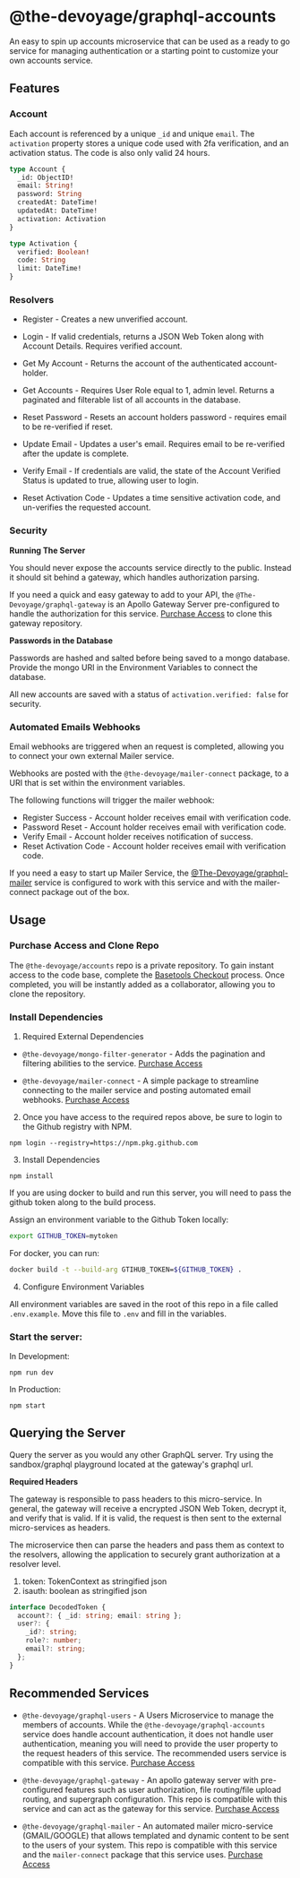 # @the-devoyage/graphql-accounts

An easy to spin up accounts microservice that can be used as a ready to go service for managing authentication or a starting point to customize your own accounts service.

## Features

### Account

Each account is referenced by a unique `_id` and unique `email`. The `activation` property stores a unique code used with 2fa verification, and an activation status. The code is also only valid 24 hours.

```graphql
type Account {
  _id: ObjectID!
  email: String!
  password: String
  createdAt: DateTime!
  updatedAt: DateTime!
  activation: Activation
}

type Activation {
  verified: Boolean!
  code: String
  limit: DateTime!
}
```

### Resolvers

- Register - Creates a new unverified account.

- Login - If valid credentials, returns a JSON Web Token along with Account Details. Requires verified account.

- Get My Account - Returns the account of the authenticated account-holder.

- Get Accounts - Requires User Role equal to 1, admin level. Returns a paginated and filterable list of all accounts in the database.

- Reset Password - Resets an account holders password - requires email to be re-verified if reset.

- Update Email - Updates a user's email. Requires email to be re-verified after the update is complete.

- Verify Email - If credentials are valid, the state of the Account Verified Status is updated to true, allowing user to login.

- Reset Activation Code - Updates a time sensitive activation code, and un-verifies the requested account.

### Security

**Running The Server**

You should never expose the accounts service directly to the public. Instead it should sit behind a gateway, which handles authorization parsing.

If you need a quick and easy gateway to add to your API, the `@The-Devoyage/graphql-gateway` is an Apollo Gateway Server pre-configured to handle the authorization for this service. [Purchase Access](https://basetools.io/checkout/XGUVNNGr) to clone this gateway repository.

**Passwords in the Database**

Passwords are hashed and salted before being saved to a mongo database. Provide the mongo URI in the Environment Variables to connect the database.

All new accounts are saved with a status of `activation.verified: false` for security.

### Automated Emails Webhooks

Email webhooks are triggered when an request is completed, allowing you to connect your own external Mailer service.

Webhooks are posted with the `@the-devoyage/mailer-connect` package, to a URI that is set within the environment variables.

The following functions will trigger the mailer webhook:

- Register Success - Account holder receives email with verification code.
- Password Reset - Account holder receives email with verification code.
- Verify Email - Account holder receives notification of success.
- Reset Activation Code - Account holder receives email with verification code.

If you need a easy to start up Mailer Service, the [@The-Devoyage/graphql-mailer](https://basetools.io/checkout/8G2fCyXe) service is configured to work with this service and with the mailer-connect package out of the box.

## Usage

### Purchase Access and Clone Repo

The `@the-devoyage/accounts` repo is a private repository. To gain instant access to the code base, complete the [Basetools Checkout](https://basetools.io/checkout/v0cv56df) process. Once completed, you will be instantly added as a collaborator, allowing you to clone the repository.

### Install Dependencies

1. Required External Dependencies

- `@the-devoyage/mongo-filter-generator` - Adds the pagination and filtering abilities to the service. [Purchase Access](https://basetools.io/checkout/vyOL9ATx)

- `@the-devoyage/mailer-connect` - A simple package to streamline connecting to the mailer service and posting automated email webhooks. [Purchase Access](https://basetools.io/checkout/wp7QYNNO)

2. Once you have access to the required repos above, be sure to login to the Github registry with NPM.

```
npm login --registry=https://npm.pkg.github.com
```

3. Install Dependencies

```
npm install
```

If you are using docker to build and run this server, you will need to pass the github token along to the build process.

Assign an environment variable to the Github Token locally:

```bash
export GITHUB_TOKEN=mytoken
```

For docker, you can run:

```bash
docker build -t --build-arg GTIHUB_TOKEN=${GITHUB_TOKEN} .
```

4. Configure Environment Variables

All environment variables are saved in the root of this repo in a file called `.env.example`. Move this file to `.env` and fill in the variables.

### Start the server:

In Development:

```
npm run dev
```

In Production:

```
npm start
```

## Querying the Server

Query the server as you would any other GraphQL server. Try using the sandbox/graphql playground located at the gateway's graphql url.

**Required Headers**

The gateway is responsible to pass headers to this micro-service. In general, the gateway will receive a encrypted JSON Web Token, decrypt it, and verify that is valid. If it is valid, the request is then sent to the external micro-services as headers.

The microservice then can parse the headers and pass them as context to the resolvers, allowing the application to securely grant authorization at a resolver level.

1. token: TokenContext as stringified json
2. isauth: boolean as stringified json

```ts
interface DecodedToken {
  account?: { _id: string; email: string };
  user?: {
    _id?: string;
    role?: number;
    email?: string;
  };
}
```

## Recommended Services

- `@the-devoyage/graphql-users` - A Users Microservice to manage the members of accounts. While the `@the-devoyage/graphql-accounts` service does handle account authentication, it does not handle user authentication, meaning you will need to provide the user property to the request headers of this service. The recommended users service is compatible with this service. [Purchase Access](https://basetools.io/checkout/dQe81uv0)

- `@the-devoyage/graphql-gateway` - An apollo gateway server with pre-configured features such as user authorization, file routing/file upload routing, and supergraph configuration. This repo is compatible with this service and can act as the gateway for this service. [Purchase Access](https://basetools.io/checkout/XGUVNNGr)

- `@the-devoyage/graphql-mailer` - An automated mailer micro-service (GMAIL/GOOGLE) that allows templated and dynamic content to be sent to the users of your system. This repo is compatible with this service and the `mailer-connect` package that this service uses. [Purchase Access](https://basetools.io/checkout/8G2fCyXe)
